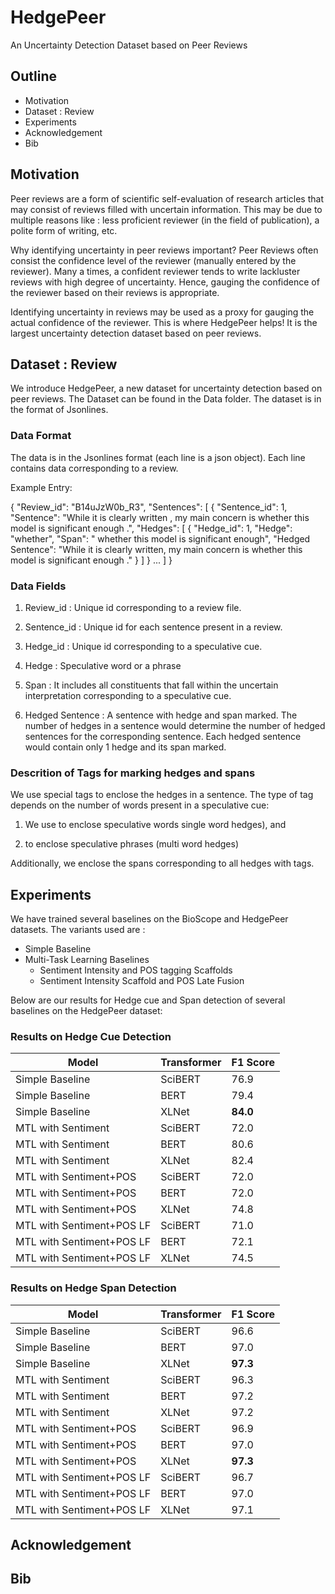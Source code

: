 # HedgePeer
An Uncertainty Detection Dataset based on Peer Reviews

## Outline

- Motivation 
- Dataset : Review
- Experiments
- Acknowledgement
- Bib

## Motivation

Peer reviews are a form of scientific self-evaluation of research articles that may consist of reviews filled with uncertain information. This may be due to multiple reasons like : less proficient reviewer (in the field of publication), a polite form of writing, etc. 

Why identifying uncertainty in peer reviews important? Peer Reviews often consist the confidence level of the reviewer (manually entered by the reviewer). Many a times, a confident reviewer tends to write lackluster reviews with high degree of uncertainty. Hence, gauging the confidence of the reviewer based on their reviews is appropriate. 

Identifying uncertainty in reviews may be used as a proxy for gauging the actual confidence of the reviewer. This is where HedgePeer helps! It is the largest uncertainty detection dataset based on peer reviews.

## Dataset : Review

We introduce HedgePeer, a new dataset for uncertainty detection based on peer reviews. The Dataset can be found in the Data folder. The dataset is in the format of Jsonlines. 

### Data Format

The data is in the Jsonlines format (each line is a json object). Each line contains data corresponding to a review.

Example Entry:

{
    "Review_id": "B14uJzW0b_R3",
    "Sentences": [
        {
            "Sentence_id": 1,
            "Sentence": "While it is clearly written , my main concern is whether this model is significant enough .",
            "Hedges": [
                {
                    "Hedge_id": 1,
                    "Hedge": "whether",
                    "Span": "<h>  whether </h>  this model is significant enough",
                    "Hedged Sentence": "While it is clearly written, my main concern is <span>  <h>  whether </h>  this model is significant enough  </span>."
                }
            ]
        }
        ...
    ]
}

### Data Fields

1. Review_id : Unique id corresponding to a review file.

2. Sentence_id : Unique id for each sentence present in a review.

3. Hedge_id : Unique id corresponding to a speculative cue.

4. Hedge : Speculative word or a phrase

5. Span : It includes all constituents that fall within the uncertain interpretation corresponding to a speculative cue.

6. Hedged Sentence : A sentence with hedge and span marked. The number of hedges in a sentence would determine the number of hedged sentences for the corresponding sentence. Each hedged sentence would contain only 1 hedge and its span marked.

### Descrition of Tags for marking hedges and spans

We use special tags to enclose the hedges in a sentence. The type of tag depends on the number of words present in a speculative cue:

1. We use <h> </h> to enclose speculative words single word hedges), and

2. <mh> </mh> to enclose speculative phrases (multi word hedges)

Additionally, we enclose the spans corresponding to all hedges with <span> </span> tags.

## Experiments

We have trained several baselines on the BioScope and HedgePeer datasets. The variants used are :
- Simple Baseline
- Multi-Task Learning Baselines
  - Sentiment Intensity and POS tagging Scaffolds
  - Sentiment Intensity Scaffold and POS Late Fusion

Below are our results for Hedge cue and Span detection of several baselines on the HedgePeer dataset:

### Results on Hedge Cue Detection

| Model | Transformer | F1 Score |
| --- | --- | --- |
| Simple Baseline | SciBERT | 76.9 |
| Simple Baseline | BERT | 79.4 |
| Simple Baseline | XLNet | **84.0** |
| MTL with Sentiment | SciBERT | 72.0 |
| MTL with Sentiment | BERT | 80.6 |
| MTL with Sentiment | XLNet | 82.4 |
| MTL with Sentiment+POS | SciBERT | 72.0 |
| MTL with Sentiment+POS | BERT | 72.0 |
| MTL with Sentiment+POS | XLNet | 74.8 |
| MTL with Sentiment+POS LF | SciBERT | 71.0 |
| MTL with Sentiment+POS LF | BERT | 72.1 |
| MTL with Sentiment+POS LF | XLNet | 74.5 |

### Results on Hedge Span Detection

| Model | Transformer | F1 Score |
| --- | --- | --- |
| Simple Baseline | SciBERT | 96.6 |
| Simple Baseline | BERT | 97.0 |
| Simple Baseline | XLNet | **97.3** |
| MTL with Sentiment | SciBERT | 96.3 |
| MTL with Sentiment | BERT | 97.2 |
| MTL with Sentiment | XLNet | 97.2 |
| MTL with Sentiment+POS | SciBERT | 96.9 |
| MTL with Sentiment+POS | BERT | 97.0 |
| MTL with Sentiment+POS | XLNet | **97.3** |
| MTL with Sentiment+POS LF | SciBERT | 96.7 |
| MTL with Sentiment+POS LF | BERT | 97.0 |
| MTL with Sentiment+POS LF | XLNet | 97.1 |

## Acknowledgement

## Bib
